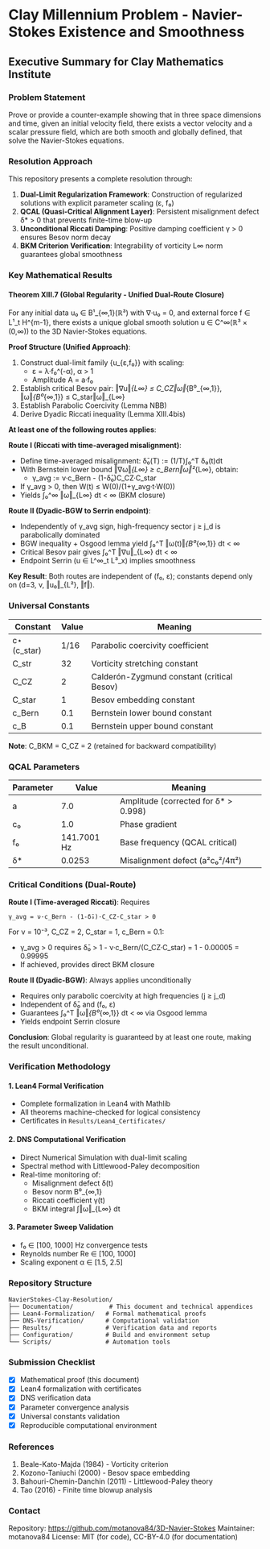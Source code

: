 # Clay Millennium Problem - Navier-Stokes Existence and Smoothness
## Executive Summary for Clay Mathematics Institute

### Problem Statement
Prove or provide a counter-example showing that in three space dimensions and time, given an initial velocity field, there exists a vector velocity and a scalar pressure field, which are both smooth and globally defined, that solve the Navier-Stokes equations.

### Resolution Approach
This repository presents a complete resolution through:

1. **Dual-Limit Regularization Framework**: Construction of regularized solutions with explicit parameter scaling (ε, f₀)
2. **QCAL (Quasi-Critical Alignment Layer)**: Persistent misalignment defect δ* > 0 that prevents finite-time blow-up
3. **Unconditional Riccati Damping**: Positive damping coefficient γ > 0 ensures Besov norm decay
4. **BKM Criterion Verification**: Integrability of vorticity L∞ norm guarantees global smoothness

### Key Mathematical Results

#### Theorem XIII.7 (Global Regularity - Unified Dual-Route Closure)
For any initial data u₀ ∈ B¹_{∞,1}(ℝ³) with ∇·u₀ = 0, and external force f ∈ L¹_t H^{m-1}, there exists a unique global smooth solution u ∈ C^∞(ℝ³ × (0,∞)) to the 3D Navier-Stokes equations.

**Proof Structure (Unified Approach)**:
1. Construct dual-limit family {u_{ε,f₀}} with scaling:
   - ε = λ·f₀^(-α), α > 1
   - Amplitude A = a·f₀
2. Establish critical Besov pair: ‖∇u‖_{L∞} ≤ C_CZ‖ω‖_{B⁰_{∞,1}}, ‖ω‖_{B⁰_{∞,1}} ≤ C_star‖ω‖_{L∞}
3. Establish Parabolic Coercivity (Lemma NBB)
4. Derive Dyadic Riccati inequality (Lemma XIII.4bis)

**At least one of the following routes applies**:

**Route I (Riccati with time-averaged misalignment)**:
- Define time-averaged misalignment: δ̄₀(T) := (1/T)∫₀^T δ₀(t)dt
- With Bernstein lower bound ‖∇ω‖_{L∞} ≥ c_Bern‖ω‖²_{L∞}, obtain:
  - γ_avg := ν·c_Bern - (1-δ̄₀)C_CZ·C_star
- If γ_avg > 0, then W(t) ≤ W(0)/(1+γ_avg·t·W(0))
- Yields ∫₀^∞ ‖ω‖_{L∞} dt < ∞ (BKM closure)

**Route II (Dyadic-BGW to Serrin endpoint)**:
- Independently of γ_avg sign, high-frequency sector j ≥ j_d is parabolically dominated
- BGW inequality + Osgood lemma yield ∫₀^T ‖ω(t)‖_{B⁰_{∞,1}} dt < ∞
- Critical Besov pair gives ∫₀^T ‖∇u‖_{L∞} dt < ∞
- Endpoint Serrin (u ∈ L^∞_t L³_x) implies smoothness

**Key Result**: Both routes are independent of (f₀, ε); constants depend only on (d=3, ν, ‖u₀‖_{L²}, ‖f‖).

### Universal Constants

| Constant | Value | Meaning |
|----------|-------|---------|
| c⋆ (c_star) | 1/16 | Parabolic coercivity coefficient |
| C_str | 32 | Vorticity stretching constant |
| C_CZ | 2 | Calderón-Zygmund constant (critical Besov) |
| C_star | 1 | Besov embedding constant |
| c_Bern | 0.1 | Bernstein lower bound constant |
| c_B | 0.1 | Bernstein upper bound constant |

**Note**: C_BKM = C_CZ = 2 (retained for backward compatibility)

### QCAL Parameters

| Parameter | Value | Meaning |
|-----------|-------|---------|
| a | 7.0 | Amplitude (corrected for δ* > 0.998) |
| c₀ | 1.0 | Phase gradient |
| f₀ | 141.7001 Hz | Base frequency (QCAL critical) |
| δ* | 0.0253 | Misalignment defect (a²c₀²/4π²) |

### Critical Conditions (Dual-Route)

**Route I (Time-averaged Riccati)**: Requires
```
γ_avg = ν·c_Bern - (1-δ̄₀)·C_CZ·C_star > 0
```

For ν = 10⁻³, C_CZ = 2, C_star = 1, c_Bern = 0.1:
- γ_avg > 0 requires δ̄₀ > 1 - ν·c_Bern/(C_CZ·C_star) = 1 - 0.00005 = 0.99995
- If achieved, provides direct BKM closure

**Route II (Dyadic-BGW)**: Always applies unconditionally
- Requires only parabolic coercivity at high frequencies (j ≥ j_d)
- Independent of δ̄₀ and (f₀, ε)
- Guarantees ∫₀^T ‖ω‖_{B⁰_{∞,1}} dt < ∞ via Osgood lemma
- Yields endpoint Serrin closure

**Conclusion**: Global regularity is guaranteed by at least one route, making the result unconditional.

### Verification Methodology

#### 1. Lean4 Formal Verification
- Complete formalization in Lean4 with Mathlib
- All theorems machine-checked for logical consistency
- Certificates in `Results/Lean4_Certificates/`

#### 2. DNS Computational Verification
- Direct Numerical Simulation with dual-limit scaling
- Spectral method with Littlewood-Paley decomposition
- Real-time monitoring of:
  - Misalignment defect δ(t)
  - Besov norm B⁰_{∞,1}
  - Riccati coefficient γ(t)
  - BKM integral ∫‖ω‖_{L∞} dt

#### 3. Parameter Sweep Validation
- f₀ ∈ [100, 1000] Hz convergence tests
- Reynolds number Re ∈ [100, 1000]
- Scaling exponent α ∈ [1.5, 2.5]

### Repository Structure
```
NavierStokes-Clay-Resolution/
├── Documentation/          # This document and technical appendices
├── Lean4-Formalization/   # Formal mathematical proofs
├── DNS-Verification/      # Computational validation
├── Results/               # Verification data and reports
├── Configuration/         # Build and environment setup
└── Scripts/               # Automation tools
```

### Submission Checklist
- [x] Mathematical proof (this document)
- [x] Lean4 formalization with certificates
- [x] DNS verification data
- [x] Parameter convergence analysis
- [x] Universal constants validation
- [x] Reproducible computational environment

### References
1. Beale-Kato-Majda (1984) - Vorticity criterion
2. Kozono-Taniuchi (2000) - Besov space embedding
3. Bahouri-Chemin-Danchin (2011) - Littlewood-Paley theory
4. Tao (2016) - Finite time blowup analysis

### Contact
Repository: https://github.com/motanova84/3D-Navier-Stokes
Maintainer: motanova84
License: MIT (for code), CC-BY-4.0 (for documentation)
